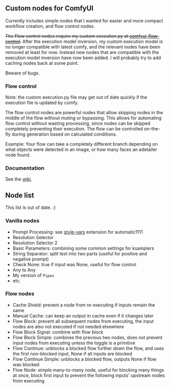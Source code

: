 ## Custom nodes for ComfyUI

Currently includes simple nodes that I wanted for easier and more compact workflow creation, and flow control nodes.

~~The Flow control nodes require my custom execution.py at [comfyui-flow-control](https://github.com/SirVeggie/comfyui-flow-control).~~
After the execution model inversion, my custom execution model is no longer compatible with latest comfy, and the relevant nodes have been removed at least for now. Instead new nodes that are compatible with the execution model inversion have now been added. I will probably try to add caching nodes back at some point.

Beware of bugs.

### Flow control

Note: the custom execution.py file may get out of date quickly if the execution file is updated by comfy.

The flow control nodes are powerful nodes that allow skipping nodes in the middle of the flow without muting or bypassing. This allows for automating flow control without wasting processing, since nodes can be skipped completely preventing their execution. The flow can be controlled on-the-fly during generation based on calculated conditions.

Example: Your flow can take a completely different branch depending on what objects were detected in an image, or how many faces an adetailer node found.

### Documentation

See the [wiki](https://github.com/SirVeggie/comfyui-sv-nodes/wiki).

## Node list

This list is out of date. :)

### Vanilla nodes

- Prompt Processing: see [style-vars](https://github.com/SirVeggie/extension-style-vars) extension for automatic1111
- Resolution Selector
- Resolution Selector 2
- Basic Parameters: combining some common settings for ksamplers
- String Separator: split text into two parts (useful for positive and negative prompt)
- Check None: true if input was None, useful for flow control
- Any to Any
- My version of `Pipes`
- etc.

### Flow nodes

- Cache Shield: prevent a node from re-executing if inputs remain the same
- Manual Cache: can keep an output in cache even if it changes later
- Flow Block: prevent all subsequent nodes from executing, the input nodes are also not executed if not needed elsewhere
- Flow Block Signal: combine with flow block
- Flow Block Simple: combines the previous two nodes, does not prevent input nodes from executing unless the toggle is a primitive
- Flow Continue: unblocks a blocked flow further down the flow, and uses the first non-blocked input, None if all inputs are blocked
- Flow Continue Simple: unblocks a blocked flow, outputs None if flow was blocked
- Flow Node: simple many-to-many node, useful for blocking many things at once, block first input to prevent the following inputs' upstream nodes from executing
